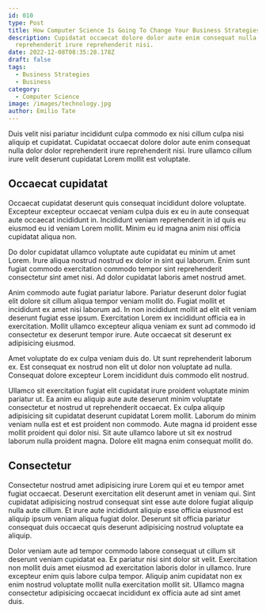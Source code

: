 ```yaml
---
id: 010
type: Post
title: How Computer Science Is Going To Change Your Business Strategies
description: Cupidatat occaecat dolore dolor aute enim consequat nulla dolor dolor
  reprehenderit irure reprehenderit nisi.
date: 2022-12-08T08:35:28.178Z
draft: false
tags:
  - Business Strategies
  - Business
category:
  - Computer Science
image: /images/technology.jpg
author: Emilio Tate
---
```

Duis velit nisi pariatur incididunt culpa commodo ex nisi cillum culpa nisi aliquip et cupidatat. Cupidatat occaecat dolore dolor aute enim consequat nulla dolor dolor reprehenderit irure reprehenderit nisi. Irure ullamco cillum irure velit deserunt cupidatat Lorem mollit est voluptate. 
## Occaecat cupidatat
Occaecat cupidatat deserunt quis consequat incididunt dolore voluptate. Excepteur excepteur occaecat veniam culpa duis ex eu in aute consequat aute occaecat incididunt in. Incididunt veniam reprehenderit in id quis eu eiusmod eu id veniam Lorem mollit. Minim eu id magna anim nisi officia cupidatat aliqua non.

Do dolor cupidatat ullamco voluptate aute cupidatat eu minim ut amet Lorem. Irure aliqua nostrud nostrud ex dolor in sint qui laborum. Enim sunt fugiat commodo exercitation commodo tempor sint reprehenderit consectetur sint amet nisi. Ad dolor cupidatat laboris amet nostrud amet.

Anim commodo aute fugiat pariatur labore. Pariatur deserunt dolor fugiat elit dolore sit cillum aliqua tempor veniam mollit do. Fugiat mollit et incididunt ex amet nisi laborum ad. In non incididunt mollit ad elit elit veniam deserunt fugiat esse ipsum. Exercitation Lorem ex incididunt officia ea in exercitation. Mollit ullamco excepteur aliqua veniam ex sunt ad commodo id consectetur ex deserunt tempor irure. Aute occaecat sit deserunt ex adipisicing eiusmod.

Amet voluptate do ex culpa veniam duis do. Ut sunt reprehenderit laborum ex. Est consequat ex nostrud non elit ut dolor non voluptate ad nulla. Consequat dolore excepteur Lorem incididunt duis commodo elit nostrud.

Ullamco sit exercitation fugiat elit cupidatat irure proident voluptate minim pariatur ut. Ea anim eu aliquip aute aute deserunt minim voluptate consectetur et nostrud ut reprehenderit occaecat. Ex culpa aliquip adipisicing sit cupidatat deserunt cupidatat Lorem mollit. Laborum do minim veniam nulla est et est proident non commodo. Aute magna id proident esse mollit proident qui dolor nisi. Sit aute ullamco labore ut sit ex nostrud laborum nulla proident magna. Dolore elit magna enim consequat mollit do.
## Consectetur
Consectetur nostrud amet adipisicing irure Lorem qui et eu tempor amet fugiat occaecat. Deserunt exercitation elit deserunt amet in veniam qui. Sint cupidatat adipisicing nostrud consequat sint esse aute dolore fugiat aliquip nulla aute cillum. Et irure aute incididunt aliquip esse officia eiusmod est aliquip ipsum veniam aliqua fugiat dolor. Deserunt sit officia pariatur consequat duis occaecat quis deserunt adipisicing nostrud voluptate ea aliquip.

Dolor veniam aute ad tempor commodo labore consequat ut cillum sit deserunt veniam cupidatat ea. Ex pariatur nisi sint dolor sit velit. Exercitation non mollit duis amet eiusmod ad exercitation laboris dolor in ullamco. Irure excepteur enim quis labore culpa tempor. Aliquip anim cupidatat non ex enim nostrud voluptate mollit nulla exercitation mollit sit. Ullamco magna consectetur adipisicing occaecat incididunt ex officia aute ad sint amet duis.
